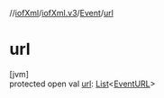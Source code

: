 //[iofXml](../../../index.md)/[iofXml.v3](../index.md)/[Event](index.md)/[url](url.md)

# url

[jvm]\
protected open val [url](url.md): [List](https://docs.oracle.com/javase/8/docs/api/java/util/List.html)<[EventURL](../-event-u-r-l/index.md)>
